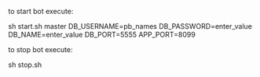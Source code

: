 to start bot execute:

sh start.sh master DB_USERNAME=pb_names DB_PASSWORD=enter_value DB_NAME=enter_value DB_PORT=5555 APP_PORT=8099

to stop bot execute:

sh stop.sh
